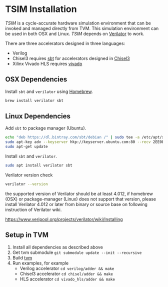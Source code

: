 <!--- Licensed to the Apache Software Foundation (ASF) under one -->
<!--- or more contributor license agreements.  See the NOTICE file -->
<!--- distributed with this work for additional information -->
<!--- regarding copyright ownership.  The ASF licenses this file -->
<!--- to you under the Apache License, Version 2.0 (the -->
<!--- "License"); you may not use this file except in compliance -->
<!--- with the License.  You may obtain a copy of the License at -->

<!---   http://www.apache.org/licenses/LICENSE-2.0 -->

<!--- Unless required by applicable law or agreed to in writing, -->
<!--- software distributed under the License is distributed on an -->
<!--- "AS IS" BASIS, WITHOUT WARRANTIES OR CONDITIONS OF ANY -->
<!--- KIND, either express or implied.  See the License for the -->
<!--- specific language governing permissions and limitations -->
<!--- under the License. -->

TSIM Installation
=================

*TSIM* is a cycle-accurate hardware simulation environment that can be invoked and managed directly from TVM.
This simulation environment can be used in both OSX and Linux. *TSIM* depends on [Verilator](https://www.veripool.org/wiki/verilator) to work.

There are three accelerators designed in three languages:

* Verilog
* Chisel3 requires [sbt](https://www.scala-sbt.org/) for accelerators designed in [Chisel3](https://github.com/freechipsproject/chisel3)
* Xilinx Vivado HLS requires [vivado](https://docs.tvm.ai/vta/install.html#vta-fpga-toolchain-installation)

## OSX Dependencies

Install `sbt` and `verilator` using [Homebrew](https://brew.sh/).

```bash
brew install verilator sbt
```

## Linux Dependencies

Add `sbt` to package manager (Ubuntu).

```bash
echo "deb https://dl.bintray.com/sbt/debian /" | sudo tee -a /etc/apt/sources.list.d/sbt.list
sudo apt-key adv --keyserver hkp://keyserver.ubuntu.com:80 --recv 2EE0EA64E40A89B84B2DF73499E82A75642AC823
sudo apt-get update
```

Install `sbt` and `verilator`.

```bash
sudo apt install verilator sbt
```

Verilator version check

```bash
verilator --version
```

the supported version of Verilator should be at least 4.012, 
if homebrew (OSX) or package-manager (Linux) does not support that version,
please install Verilator 4.012 or later from binary or source base on following
instruction of Verilator wiki.  

https://www.veripool.org/projects/verilator/wiki/Installing

## Setup in TVM

1. Install all dependencies as described above
2. Get tvm submodule `git submodule update --init --recursive`
3. Build [tvm](https://docs.tvm.ai/install/from_source.html#build-the-shared-library)
4. Run examples, for example
    * Verilog accelerator `cd verilog/adder && make`
    * Chisel3 accelerator `cd chisel/adder && make`
    * HLS accelerator `cd vivado_hls/adder && make`
